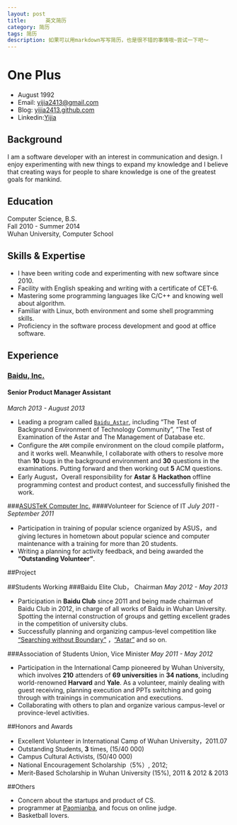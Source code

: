 ```yaml
---
layout: post
title:      英文简历
category: 简历
tags: 简历
description: 如果可以用markdown写写简历，也是很不错的事情哦~尝试一下吧～
---
```

# One Plus

 * August 1992
 * Email: <yijia2413@gmail.com>
 * Blog: [yijia2413.github.com](http://yijia2413.github.io/)
 * Linkedin:[Yijia]()

## Background

I am a software developer with an interest in communication and design. I enjoy experimenting with new things to expand my knowledge and I believe that creating ways for people to share knowledge is one of the greatest goals for mankind. 

## Education

Computer Science, B.S.  
Fall 2010 - Summer 2014  
Wuhan University, Computer School

## Skills & Expertise

*   I have been writing code and experimenting with new software since 2010.
*   Facility with English speaking and writing with a certificate of CET-6.
*   Mastering some programming languages like C/C++ and knowing well about algorithm.
*   Familiar with Linux, both environment and some shell programming skills.
*   Proficiency in the software process development and good at office software.

## Experience
### [Baidu, Inc.](http://www.baidu.com)
#### Senior Product Manager Assistant
*March 2013 - August 2013*

*	Leading a program called [`Baidu_Astar`](http://astar.baidu.com), including “The Test of  Background Environment of Technology Community”, ”The Test of Examination of the Astar and The Management of Database etc.
*	Configure the `ARM` compile environment on the cloud compile platform，and it works well. Meanwhile, I collaborate with others to resolve more than __10__ bugs in the background environment and __30__ questions in the examinations. Putting forward and then working out __5__ ACM questions.
*	Early August，Overall responsibility for __Astar__ & __Hackathon__ offline programming contest and product contest, and successfully finished the work.

###[ASUSTeK Computer Inc.](http://www.asus.com.cn/)
####Volunteer for Science of IT
*July 2011 - September 2011*

*	Participation in training of popular science organized by ASUS，and giving lectures in hometown about popular science and computer maintenance with a training for more than 20 students.
*	Writing a planning for activity feedback, and being awarded the __“Outstanding Volunteer”__.

##Project


##Students Working
###Baidu Elite Club， Chairman 
*May 2012 - May 2013*

*	Participation in __Baidu Club__ since 2011 and being made chairman of Baidu Club in 2012, in charge of all works of Baidu in Wuhan University. Spotting the internal construction of groups and getting excellent grades in the competition of university clubs.
*	Successfully planning and organizing campus-level competition like [“Searching without Boundary”](http://so.baidu.com/) ，[“Astar”](http://astar.baidu.com/) and so on.

###Association of Students Union,  Vice Minister 
*May 2011 - May 2012*

*	Participation in the International Camp pioneered by Wuhan University, which involves __210__ attenders of __69 universities__ in __34 nations__, including world-renowned __Harvard__ and __Yale__. As a volunteer, mainly dealing with guest receiving, planning execution and PPTs switching and going through with trainings in communication and executions.
*	Collaborating with others to plan and organize various campus-level or province-level activities.

##Honors and Awards
*	Excellent Volunteer in International Camp of Wuhan University，2011.07
*	Outstanding Students, __3__ times, (15/40 000)
*	Campus Cultural Activists, (50/40 000)
*	National Encouragement Scholarship（5%）, 2012;
*	Merit-Based Scholarship in Wuhan University (15%), 2011 & 2012 & 2013

##Others
*	Concern about the startups and product of CS.
*	programmer at [Paomianba](http://www.paomianba.com/), and focus on online judge.
*	Basketball lovers.